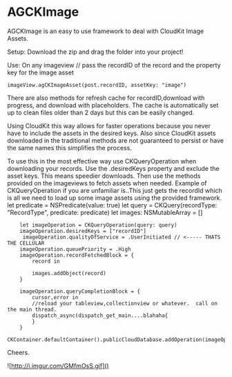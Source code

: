 # AGCKImage
AGCKImage is an easy to use framework to deal with CloudKit Image Assets.


Setup: Download the zip and drag the folder into your project!

Use: On any imageview 
     // pass the recordID of the record and the property key for the image asset

    imageView.agCKImageAsset(post.recordID, assetKey: "image")

There are also methods for refresh cache for recordID,download with progress, and download with placeholders.  The cache is automatically set up to clean files older than 2 days but this can be easily changed.

    
Using CloudKit this way allows for faster operations because you never have to include the assets in the desired keys. Also since CloudKit assets downloaded in the traditional methods are not guaranteed to persist or have the same names this simplifies the process. 

To use this in the most effective way use CKQueryOperation when downloading your records. Use the .desiredKeys property and exclude the asset keys. This means speedier downloads. Then use the methods provided on the imageviews to fetch assets when needed. Example of CKQueryOperation if you are unfamiliar is..This just gets the recordId which is all we need to load up some image assets using the provided framework.
          let predicate = NSPredicate(value: true)
        let query = CKQuery(recordType: "RecordType", predicate: predicate)
        let images: NSMutableArray = []
        
        let imageOperation = CKQueryOperation(query: query)
        imageOperation.desiredKeys = ["recordID"]
         imageOperation.qualityOfService = .UserInitiated // <----- THATS THE CELLULAR
        imageOperation.queuePriority = .High
        imageOperation.recordFetchedBlock = {
            record in
 
            images.addObject(record)
        }

        imageOperation.queryCompletionBlock = {
            cursor,error in
            //reload your tableview,collectionview or whatever.  call on the main thread.
            dispatch_async(dispatch_get_main....blahaha{
            }
        }
        CKContainer.defaultContainer().publicCloudDatabase.addOperation(imageOperation)


Cheers. 

![http://i.imgur.com/GMfmOsS.gif]()
